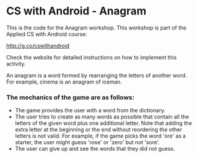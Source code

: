 # CS with Android - Anagram


This is the code for the Anagram workshop. 
This workshop is part of the Applied CS with Android course:

http://g.co/cswithandroid

Check the website for detailed instructions on how to implement this activity.

An anagram is a word formed by rearranging the letters of another word. For example, cinema is an anagram of iceman.

### The mechanics of the game are as follows:
* The game provides the user with a word from the dictionary.
* The user tries to create as many words as possible that contain all the letters of the given word plus one additional letter. Note that adding the extra letter at the beginning or the end without reordering the other letters is not valid. For example, if the game picks the word 'ore' as a starter, the user might guess 'rose' or 'zero' but not 'sore'.
* The user can give up and see the words that they did not guess.
